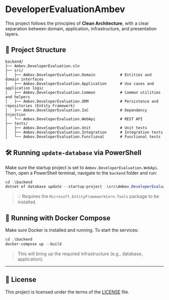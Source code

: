
# DeveloperEvaluationAmbev

This project follows the principles of **Clean Architecture**, with a clear separation between domain, application, infrastructure, and presentation layers.

## 🧱 Project Structure

```
backend/
├── Ambev.DeveloperEvaluation.sln
├── src/
│   ├── Ambev.DeveloperEvaluation.Domain           # Entities and domain interfaces
│   ├── Ambev.DeveloperEvaluation.Application      # Use cases and application logic
│   ├── Ambev.DeveloperEvaluation.Common           # Common utilities and helpers
│   ├── Ambev.DeveloperEvaluation.ORM              # Persistence and repositories (Entity Framework)
│   ├── Ambev.DeveloperEvaluation.IoC              # Dependency Injection
│   └── Ambev.DeveloperEvaluation.WebApi           # REST API
├── tests/
│   ├── Ambev.DeveloperEvaluation.Unit             # Unit tests
│   ├── Ambev.DeveloperEvaluation.Integration      # Integration tests
│   └── Ambev.DeveloperEvaluation.Functional       # Functional tests
```

## 🛠️ Running `update-database` via PowerShell

Make sure the startup project is set to `Ambev.DeveloperEvaluation.WebApi`. Then, open a PowerShell terminal, navigate to the `backend` folder and run:

```powershell
cd .\backend
dotnet ef database update --startup-project .\src\Ambev.DeveloperEvaluation.WebApi\ --project .\src\Ambev.DeveloperEvaluation.ORM\
```

> 💡 Requires the `Microsoft.EntityFrameworkCore.Tools` package to be installed.

## 🐳 Running with Docker Compose

Make sure Docker is installed and running. To start the services:

```powershell
cd .\backend
docker-compose up --build
```

> This will bring up the required infrastructure (e.g., database, application).

---

## 📄 License

This project is licensed under the terms of the [LICENSE](../LICENSE) file.
